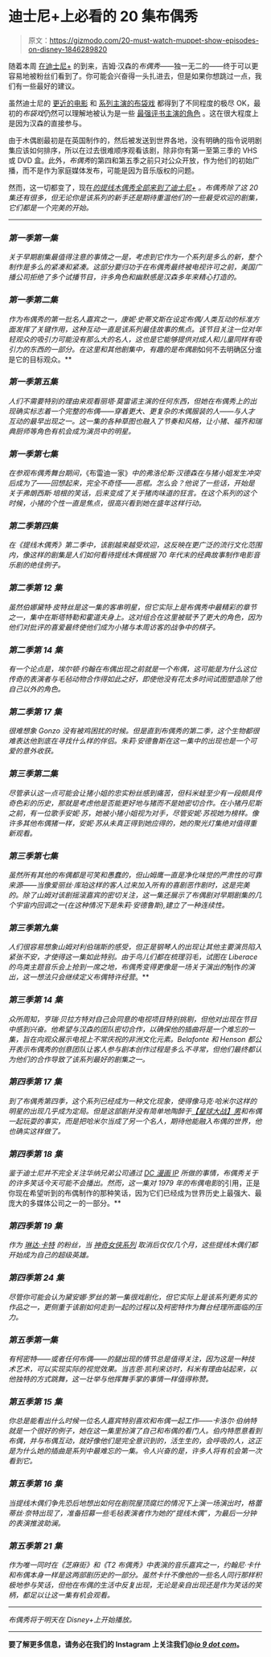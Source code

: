 # 迪士尼+上必看的 20 集布偶秀

> 原文：<https://gizmodo.com/20-must-watch-muppet-show-episodes-on-disney-1846289820>

随着本周 [在迪士尼+](https://gizmodo.com/the-original-muppet-show-is-coming-disney-in-all-its-g-1846084713) 的到来，吉姆·汉森的*布偶秀*——独一无二的——终于可以更容易地被粉丝们看到了。你可能会兴奋得一头扎进去，但是如果你想跳过一点，我们有一些最好的建议。



虽然迪士尼的 [更近的电影](https://io9.gizmodo.com/the-new-muppet-movie-is-the-real-thing-5862539) 和 [系列主演的布袋戏](https://io9.gizmodo.com/disneys-muppets-now-limited-series-finally-has-a-releas-1843564285) 都得到了不同程度的极尽 OK，最初的*布袋戏*仍然可以理解地被认为是一些 [最强评书主演的角色](https://io9.gizmodo.com/a-new-documentary-about-the-muppets-shows-why-almost-ev-1793407511) 。这在很大程度上是因为汉森的直接参与。

由于木偶剧最初是在英国制作的，然后被发送到世界各地，没有明确的指令说明剧集应该如何排序，所以在过去很难顺序观看该剧，除非你有第一至第三季的 VHS 或 DVD 盒。此外，*布偶秀*的第四和第五季之前只对公众开放，作为他们的初始广播，而不是作为家庭媒体发布，可能是因为音乐版权的问题。

然而，这一切都变了，现在[*的提线木偶秀全部来到了迪士尼+*](https://gizmodo.com/the-original-muppet-show-is-coming-disney-in-all-its-g-1846084713) *。布偶秀除了这 20 集还有很多，但无论你是该系列的新手还是期待重温他们的一些最受欢迎的剧集，它们都是一个完美的开始。*

* * *

### *第一季第一集*

*关于早期剧集最值得注意的事情之一是，考虑到它作为一个系列是多么的新，整个制作是多么的紧凑和紧凑。这部分要归功于在布偶秀最终被电视许可之前，美国广播公司拒绝了多个试播节目，许多角色和幽默感是汉森多年来精心打造的。*

### *第一季第二集*

*作为布偶秀的第一批名人嘉宾之一，康妮·史蒂文斯在设定布偶/人类互动的标准方面发挥了关键作用，这种互动一直是该系列最佳故事的焦点。该节目关注一位对年轻观众的吸引力可能没有那么大的名人，这也是它能够提供对成人和儿童同样有吸引力的东西的一部分。在这里和其他剧集中，有趣的是布偶剧*如何不去明确区分谁是它的目标观众。**

### *第一季第五集*

*人们不需要特别的理由来观看丽塔·莫雷诺主演的任何东西，但她在布偶秀上的出现确实标志着一个完整的布偶——穿着更大、更复杂的木偶服装的人——与人才互动的最早出现之一。这一集的各种草图也融入了节奏和风格，让小猪、福齐和瑞典厨师等角色有机会成为演员中的明星。*

### *第一季第七集*

*在参观布偶秀舞台期间，*《布雷迪一家》*中的弗洛伦斯·汉德森在与猪小姐发生冲突后成为了——回想起来，完全不奇怪——恶棍。怎么会？他说了一些话，开始是关于弗朗西斯·培根的笑话，后来变成了关于猪肉味道的狂言。在这个系列的这个时候，小猪的个性一直是焦点，很高兴看到她在盛年这样行动。* 

### *第二季第四集*

*在《提线木偶秀》第二季中，该剧越来越受欢迎，这反映在更广泛的流行文化范围内，像这样的剧集是人们如何看待提线木偶根据 70 年代末的经典故事制作电影音乐剧的绝佳例子。*

### *第二季第 12 集*

*虽然伯娜黛特·皮特丝是这一集的客串明星，但它实际上是布偶秀中最精彩的章节之一，集中在斯塔特勒和霍道夫身上。这对组合在这里被赋予了更大的角色，因为他们对批评的喜爱最终使他们成为小猪与本周访客的战争中的棋子。*

### *第二季第 14 集*

*有一个论点是，埃尔顿·约翰在布偶出现之前就是一个布偶，这可能是为什么这位传奇的表演者与毛毡动物合作得如此之好，即使他没有花太多时间试图塑造除了他自己以外的角色。*

### *第二季第 17 集*

*很难想象 Gonzo 没有被鸡困扰的时候。但是直到布偶秀的第二季，这个生物都很难表达他到底在寻找什么样的伴侣。朱莉·安德鲁斯在这一集中的出现也是一个可爱的意外收获。*

### *第三季第二集*

*尽管承认这一点可能会让猪小姐的忠实粉丝感到痛苦，但科米蛙至少有一段颇具传奇色彩的历史，那就是考虑他是否能更好地与猪而不是她密切合作。在小猪丹尼斯 之前，有一位歌手安妮·苏，她被小猪小姐视为对手，尽管安妮·苏视她为榜样。像许多其他布偶猪一样，安妮·苏从未真正得到她应得的，她的聚光灯集绝对值得重新观看。*

### *第三季第七集*

*虽然所有其他的布偶都是可笑和愚蠢的，但山姆鹰一直是净化味觉的严肃性的可靠来源——当像爱丽丝·库珀这样的客人过来加入所有的喜剧恶作剧时，这是完美的。除了山姆对该剧摇滚嘉宾的密切关注，这一集还展示了布偶剧对早期剧集的几个宇宙内回调之一(在这种情况下是朱莉·安德鲁斯),建立了一种连续性。*

### *第三季第九集*

*人们很容易想象山姆对利伯瑞斯的感受，但正是钢琴人的出现让其他主要演员陷入紧张不安，才使得这一集如此特别。由于鸟儿们都在梳理羽毛，试图在 Liberace 的鸟类主题音乐会上抢到一席之地，布偶秀变得更像是一场关于演出的*制作*的演出，这一想法只会继续定义布偶特许经营*。**

### *第三季第 14 集*

*众所周知，亨瑞·贝拉方特对自己会同意的电视项目特别挑剔，但他对出现在节目中感到兴奋。他希望与汉森的团队密切合作，以确保他的插曲将是一个难忘的一集，旨在向观众展示电视上不常庆祝的非洲文化元素。Belafonte 和 Henson 都公开表示布偶秀的创意团队让客人参与剧本创作过程是多么不寻常，但他们最终都认为他们的合作导致了该系列最好的剧集之一。*

### *第四季第 17 集*

*到了布偶秀第四季，这个系列已经成为一种文化现象，使得像马克·哈米尔这样的明星的出现几乎成为定局。但是这部剧并没有简单地陶醉于[*【星球大战】男*](https://io9.gizmodo.com/mark-hamill-discusses-luke-skywalkers-political-naivety-1844217916)和布偶一起玩耍的事实，而是把哈米尔当成了另一个名人，期待他能融入布偶的世界，他也确实这样做了。*

### *第四季第 18 集*

*鉴于迪士尼并不完全关注华纳兄弟公司通过 [DC 漫画 IP](https://io9.gizmodo.com/hbo-maxs-dc-movie-access-is-more-confounding-than-any-r-1844622498) 所做的事情，布偶秀关于的许多笑话今天可能不会播出。然而，这一集对 1979 年的布偶电影*的引用，正是你现在希望听到的布偶制作的那种笑话，因为它们已经成为世界历史上最强大、最庞大的多媒体公司之一的一部分。**

### *第四季第 19 集*

*作为 [琳达·卡特](https://io9.gizmodo.com/chase-down-the-new-wonder-woman-by-watching-lynda-carte-1845953242) 的粉丝，当 [*神奇女侠*系列](https://io9.gizmodo.com/the-12-most-ridiculous-episodes-from-the-70s-wonder-wom-1783763455) 取消后仅仅几个月，这些提线木偶们都开始成为自己的超级英雄。*

### *第四季第 24 集*

*尽管你可能会认为黛安娜·罗丝的第一集很戏剧化，但它实际上是该系列更务实的作品之一，更侧重于该剧如何走到一起的过程以及柯密特作为舞台经理所面临的压力。*

### *第五季第一集*

*有柯密特——或者任何布偶——的腿出现的情节总是值得关注，因为这是一种技术艺术，可以实现实际的视觉效果。当吉恩·凯利来访时，科米有理由站起来，以他独特的方式跳舞，这一壮举与他挥舞手掌的事情一样值得称赞。*

### *第五季第 15 集*

*你总是能看出什么时候一位名人嘉宾特别喜欢和布偶一起工作——卡洛尔·伯纳特就是一个很好的例子，她在这一集里扮演了自己和布偶的看门人。伯内特愿意看到布偶，并与布偶互动，就好像他们是完全意识到的，活生生的，会呼吸的人，这正是为什么她的插曲是系列中最难忘的一集。令人兴奋的是，许多人将有机会第一次看到它。*

### *第五季第 16 集*

*当提线木偶们争先恐后地想出如何在剧院屋顶腐烂的情况下上演一场演出时，格蕾蒂丝·奈特出现了，准备招募一些毛毡表演者作为她的“提线木偶”，为最后一分钟的表演推波助澜。*

### *第五季第 21 集*

*作为唯一同时在《芝麻街》和《T2 布偶秀》中表演的音乐嘉宾之一，约翰尼·卡什和布偶本身一样是这两部剧历史的一部分。虽然卡什不像他的一些名人同行那样积极地参与笑话，但他在布偶的生活中反复出现，无论是亲自出现还是作为笑话的笑柄，都足以让这一集有机会观看。*

* * *

*布偶秀将于明天在 Disney+上开始播放。*

* * *

**要了解更多信息，请务必在我们的 Instagram 上关注我们@*[*io 9 dot com*](https://www.instagram.com/io9dotcom)*。**
